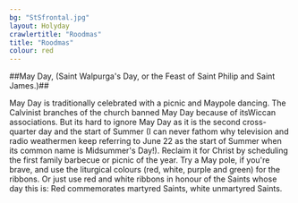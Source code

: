 ```yaml
---
bg: "StSfrontal.jpg"
layout: Holyday
crawlertitle: "Roodmas"
title: "Roodmas"
colour: red
---
```

##May Day, (Saint Walpurga's Day, or the Feast of Saint Philip and Saint James.)##
				
				

May Day is traditionally celebrated with
				a picnic and Maypole dancing. The Calvinist branches of the
				church banned May Day because of itsWiccan associations. But its
				hard to ignore May Day as it is the second cross-quarter day and
				the start of Summer (I can never fathom why television and radio
				weathermen keep referring to June 22 as the start of Summer when
				its common name is Midsummer's Day!). Reclaim it for Christ by
				scheduling the first family barbecue or picnic of the year. Try a
				May pole, if you're brave, and use the liturgical colours (red,
				white, purple and green) for the ribbons. Or just use red and
				white ribbons in honour of the Saints whose day this is: Red
				commemorates martyred Saints, white unmartyred Saints. 

